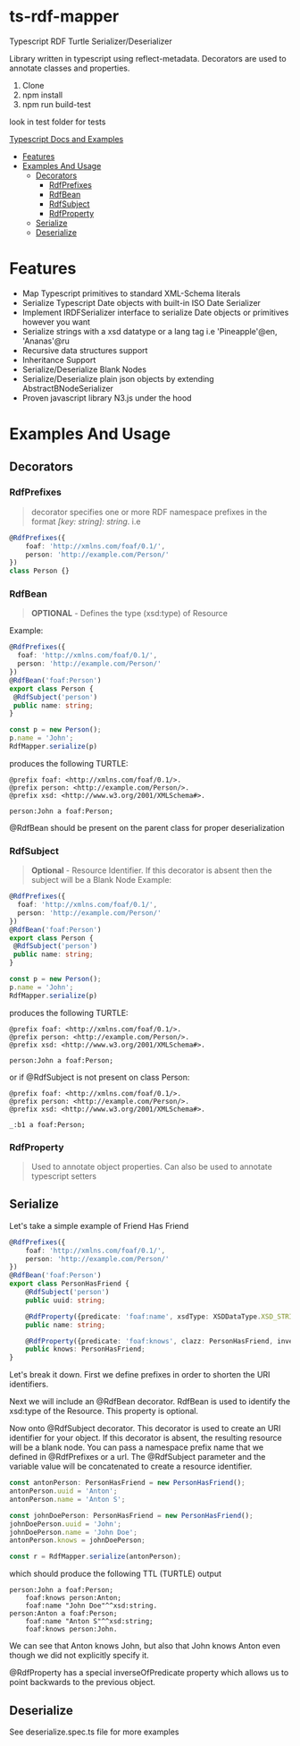 # ts-rdf-mapper

Typescript RDF Turtle Serializer/Deserializer

Library written in typescript using reflect-metadata. Decorators are used to annotate classes and properties.

1. Clone
2. npm install
3. npm run build-test

look in test folder for tests

[Typescript Docs and Examples](https://antonsuhovatkin.bitbucket.io/)

- [Features](#features)
- [Examples And Usage](#examples-and-usage)
    * [Decorators](#decorators)
        + [RdfPrefixes](#rdfprefixes)
        + [RdfBean](#rdfbean)
        + [RdfSubject](#rdfsubject)
        + [RdfProperty](#rdfproperty)
    * [Serialize](#serialize)
    * [Deserialize](#deserialize)


# Features

* Map Typescript primitives to standard XML-Schema literals
* Serialize Typescript Date objects with built-in ISO Date Serializer
* Implement IRDFSerializer interface to serialize Date objects or primitives however you want
* Serialize strings with a xsd datatype or a lang tag i.e 'Pineapple'@en, 'Ananas'@ru
* Recursive data structures support
* Inheritance Support
* Serialize/Deserialize Blank Nodes
* Serialize/Deserialize plain json objects by extending AbstractBNodeSerializer
* Proven javascript library N3.js under the hood

# Examples And Usage
## Decorators
### RdfPrefixes
> decorator specifies one or more RDF namespace prefixes in the format *[key: string]: string*. i.e 

```ts
@RdfPrefixes({
    foaf: 'http://xmlns.com/foaf/0.1/',
    person: 'http://example.com/Person/'
})
class Person {}
```
### RdfBean
> **OPTIONAL** - Defines the type (xsd:type) of Resource

Example:

```ts
@RdfPrefixes({
  foaf: 'http://xmlns.com/foaf/0.1/',
  person: 'http://example.com/Person/'
})
@RdfBean('foaf:Person')
export class Person {
 @RdfSubject('person')
 public name: string;
}

const p = new Person();
p.name = 'John';
RdfMapper.serialize(p)
```
produces the following TURTLE:
```
@prefix foaf: <http://xmlns.com/foaf/0.1/>.
@prefix person: <http://example.com/Person/>.
@prefix xsd: <http://www.w3.org/2001/XMLSchema#>.

person:John a foaf:Person;
```

@RdfBean should be present on the parent class for proper deserialization

### RdfSubject
> **Optional** - Resource Identifier. If this decorator is absent then the subject will be a Blank Node
Example:

```ts
@RdfPrefixes({
  foaf: 'http://xmlns.com/foaf/0.1/',
  person: 'http://example.com/Person/'
})
@RdfBean('foaf:Person')
export class Person {
 @RdfSubject('person')
 public name: string;
}

const p = new Person();
p.name = 'John';
RdfMapper.serialize(p)
```
produces the following TURTLE:
```
@prefix foaf: <http://xmlns.com/foaf/0.1/>.
@prefix person: <http://example.com/Person/>.
@prefix xsd: <http://www.w3.org/2001/XMLSchema#>.

person:John a foaf:Person;
```

or if @RdfSubject is not present on class Person:

```
@prefix foaf: <http://xmlns.com/foaf/0.1/>.
@prefix person: <http://example.com/Person/>.
@prefix xsd: <http://www.w3.org/2001/XMLSchema#>.

_:b1 a foaf:Person;
```

### RdfProperty
> Used to annotate object properties. Can also be used to annotate typescript setters
## Serialize
Let's take a simple example of Friend Has Friend
```ts
@RdfPrefixes({
    foaf: 'http://xmlns.com/foaf/0.1/',
    person: 'http://example.com/Person/'
})
@RdfBean('foaf:Person')
export class PersonHasFriend {
    @RdfSubject('person')
    public uuid: string;

    @RdfProperty({predicate: 'foaf:name', xsdType: XSDDataType.XSD_STRING})
    public name: string;

    @RdfProperty({predicate: 'foaf:knows', clazz: PersonHasFriend, inverseOfPredicate: 'foaf:knows'})
    public knows: PersonHasFriend;
}
```
Let's break it down. First we define prefixes in order to shorten the URI identifiers.

Next we will include an @RdfBean decorator. RdfBean is used to identify the xsd:type of the Resource. 
This property is optional.

Now onto @RdfSubject decorator. This decorator is used to create an URI identifier for your object. If this decorator is
absent, the resulting resource will be a blank node. You can pass a namespace prefix name that we defined in @RdfPrefixes
or a url. The @RdfSubject parameter and the variable value will be concatenated to create a resource identifier.

```ts
const antonPerson: PersonHasFriend = new PersonHasFriend();
antonPerson.uuid = 'Anton';
antonPerson.name = 'Anton S';

const johnDoePerson: PersonHasFriend = new PersonHasFriend();
johnDoePerson.uuid = 'John';
johnDoePerson.name = 'John Doe';
antonPerson.knows = johnDoePerson;

const r = RdfMapper.serialize(antonPerson);
``` 

which should produce the following TTL (TURTLE) output

```
person:John a foaf:Person;
    foaf:knows person:Anton;
    foaf:name "John Doe"^^xsd:string.
person:Anton a foaf:Person;
    foaf:name "Anton S"^^xsd:string;
    foaf:knows person:John.
```

We can see that Anton knows John, but also that John knows Anton even though we did not explicitly specify it.

@RdfProperty has a special inverseOfPredicate property which allows us to point backwards to the previous object.
## Deserialize

See deserialize.spec.ts file for more examples
